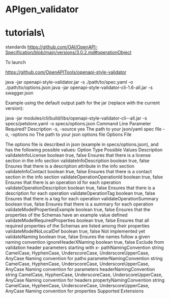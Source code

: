 # APIgen_validator

#  tutorials\

standards
https://github.com/OAI/OpenAPI-Specification/blob/main/versions/3.0.2.md#operationObject


To launch

https://github.com/OpenAPITools/openapi-style-validator

java -jar openapi-style-validator.jar -s ./path/to/spec.yaml -o ./path/to/options.json
java -jar openapi-style-validator-cli-1.6-all.jar -s swagger.json 

Example using the default output path for the jar (replace <version> with the current version):

java -jar modules/cli/build/libs/openapi-style-validator-cli-<version>-all.jar -s specs/petstore.yaml -o specs/options.json
Command Line
Parameter 	Required? 	Description
-s, -source 	yes 	The path to your json/yaml spec file
-o, -options 	no 	The path to your json options file
Options File

The options file is described in json (example in specs/options.json), and has the following possible values:
Option 	Type 	Possible Values 	Description
validateInfoLicense 	boolean 	true, false 	Ensures that there is a license section in the info section
validateInfoDescription 	boolean 	true, false 	Ensures that there is a description attribute in the info section
validateInfoContact 	boolean 	true, false 	Ensures that there is a contact section in the info section
validateOperationOperationId 	boolean 	true, false 	Ensures that there is an operation id for each operation
validateOperationDescription 	boolean 	true, false 	Ensures that there is a description for each operation
validateOperationTag 	boolean 	true, false 	Ensures that there is a tag for each operation
validateOperationSummary 	boolean 	true, false 	Ensures that there is a summary for each operation
validateModelPropertiesExample 	boolean 	true, false 	Ensures that the properties of the Schemas have an example value defined
validateModelRequiredProperties 	boolean 	true, false 	Ensures that all required properties of the Schemas are listed among their properties
validateModelNoLocalDef 	boolean 	true, false 	Not implemented yet
validateNaming 	boolean 	true, false 	Ensures the names follow a given naming convention
ignoreHeaderXNaming 	boolean 	true, false 	Exclude from validation header parameters starting with x-
pathNamingConvention 	string 	CamelCase, HyphenCase, UnderscoreCase, UnderscoreUpperCase, AnyCase 	Naming convention for paths
parameterNamingConvention 	string 	CamelCase, HyphenCase, UnderscoreCase, UnderscoreUpperCase, AnyCase 	Naming convention for parameters
headerNamingConvention 	string 	CamelCase, HyphenCase, UnderscoreCase, UnderscoreUpperCase, AnyCase 	Naming convention for headers
propertyNamingConvention 	string 	CamelCase, HyphenCase, UnderscoreCase, UnderscoreUpperCase, AnyCase 	Naming convention for properties
Supported Extensions
